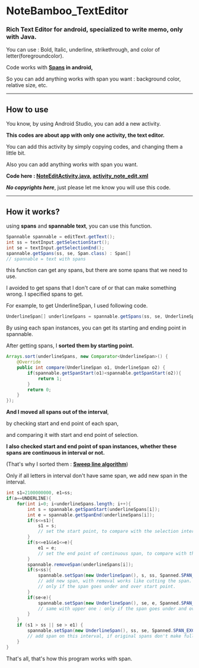 # NoteBamboo_TextEditor

### Rich Text Editor for android, specialized to write memo, only with Java.

You can use : Bold, Italic, underline, strikethrough, and color of letter(foregroundcolor).

Code works with **[Spans](https://developer.android.com/guide/topics/text/spans) in android,**

So you can add anything works with span you want : background color, relative size, etc.

---

## How to use

You know, by using Android Studio, you can add a new activity.

**This codes are about app with only one activity, the text editor.**

You can add this activity by simply copying codes, and changing them a little bit.

Also you can add anything works with span you want.

**Code here : [NoteEditActivity.java](NoteEditActivity.java), [activity_note_edit.xml](activity_note_edit.xml)**

***No copyrights here***, just please let me know you will use this code.

---

## How it works?

using **spans** and **spannable text**, you can use this function.

~~~java
Spannable spannable = editText.getText();
int ss = textInput.getSelectionStart();
int se = textInput.getSelectionEnd();
spannable.getSpans(ss, se, Span.class) : Span[]
// spannable = text with spans
~~~

this function can get any spans, but there are some spans that we need to use.

I avoided to get spans that I don't care of or that can make something wrong. I specified spans to get.

For example, to get UnderlineSpan, I used following code.

~~~java
UnderlineSpan[] underlineSpans = spannable.getSpans(ss, se, UnderlineSpan.class);
~~~

By using each span instances, you can get its starting and ending point in spannable.

After getting spans, I **sorted them by starting point.**

~~~java
Arrays.sort(underlineSpans, new Comparator<UnderlineSpan>() {
	@Override
	public int compare(UnderlineSpan o1, UnderlineSpan o2) {
		if(spannable.getSpanStart(o1)<spannable.getSpanStart(o2)){
			return 1;
		}
		return 0;
	}
});
~~~

**And I moved all spans out of the interval**,

by checking start and end point of each span, 

and comparing it with start and end point of selection.

**I also checked start and end point of span instances, whether these spans are continuous in interval or not.**

(That's why I sorted them : **[Sweep line algorithm](https://en.wikipedia.org/wiki/Sweep_line_algorithm)**)

Only if all letters in interval don't have same span, we add new span in the interval.

~~~java
int s1=2100000000, e1=ss;
if(a==UNDERLINE){
	for(int i=0; i<underlineSpans.length; i++){
		int s = spannable.getSpanStart(underlineSpans[i]);
		int e = spannable.getSpanEnd(underlineSpans[i]);
		if(s<=s1){
			s1 = s;
			// set the start point, to compare with the selection interval.
		}
		if(s<=e1&&e1<=e){
			e1 = e;
			// set the end point of continuous span, to compare with the selection interval.
		}
		spannable.removeSpan(underlineSpans[i]);
		if(s<ss){
			spannable.setSpan(new UnderlineSpan(), s, ss, Spanned.SPAN_EXCLUSIVE_INCLUSIVE);
			// add new span, with removal works like cutting the span.
			// only if the span goes under and over start point.
		}
		if(se<e){
			spannable.setSpan(new UnderlineSpan(), se, e, Spanned.SPAN_EXCLUSIVE_INCLUSIVE);
			// same with upper one : only if the span goes under and over end point.
		}
	}
	if (s1 > ss || se > e1) {
		spannable.setSpan(new UnderlineSpan(), ss, se, Spanned.SPAN_EXCLUSIVE_INCLUSIVE);
		// add span on this interval, if original spans don't make full of it.
	}
}
~~~

That's all, that's how this program works with span.
